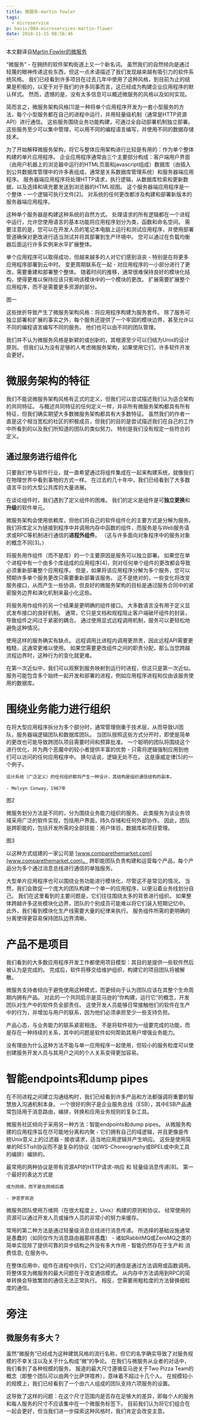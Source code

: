 ```yaml
---
title: 微服务-martin fowler
tags:
  - microservice
p: basic/004-microservices-martin-flower
date: 2018-11-15 08:56:46
---
```


本文翻译自[Martin Fowler的微服务](https://martinfowler.com/articles/microservices.html)

“微服务” - 在拥挤的软件架构街道上又一个新名词。 虽然我们的自然倾向是通过轻蔑的眼神传递这些东西，但这一点术语描述了我们发现越来越有吸引力的软件系统风格。 我们已经看到许多项目在过去几年中使用了这种风格，到目前为止的结果是积极的，以至于对于我们的许多同事而言，这已经成为构建企业应用程序的默认样式。 然而，遗憾的是，没有太多信息可以概述微服务的风格以及如何实现。

简而言之，微服务架构风格[1]是一种将单个应用程序开发为一套小型服务的方法，每个小型服务都在自己的进程中运行，并用轻量级机制（通常是HTTP资源API）进行通信。 这些服务围绕业务功能构建，可通过全自动部署机制独立部署。 这些服务至少可以集中管理，可以用不同的编程语言编写，并使用不同的数据存储技术。

为了开始解释微服务架构，将它与整体应用架构进行比较是有用的：作为单个整体构建的单片应用程序。 企业应用程序通常由三个主要部分构成：客户端用户界面（由用户机器上的浏览器中运行的HTML页面和javascript组成）数据库（由插入到公共数据库管理中的许多表组成，通常是关系数据库管理系统）和服务器端应用程序。 服务器端应用程序将处理HTTP请求，执行逻辑，从数据库检索和更新数据，以及选择和填充要发送到浏览器的HTML视图。 这个服务器端应用程序是一个整体 - 一个逻辑可执行文件[2]。 对系统的任何更改都涉及构建和部署新版本的服务器端应用程序。

这种单个服务器是构建这种系统的自然方式。 处理请求的所有逻辑都在一个进程中运行，允许您使用语言的基本功能将应用程序划分为类，函数和命名空间。 需要注意的是，您可以在开发人员的笔记本电脑上运行和测试应用程序，并使用部署管道确保对更改进行适当测试并将其部署到生产环境中。 您可以通过在负载均衡器后面运行许多实例来水平扩展整体。

单个应用程序可以取得成功，但越来越多的人对它们感到沮丧 - 特别是在将更多应用程序部署到云中时。 变更周期联系在一起 - 对应用程序的一小部分进行了更改，需要重建和部署整个整体。 随着时间的推移，通常很难保持良好的模块化结构，使得更难以保持应该只影响该模块中的一个模块的更改。 扩展需要扩展整个应用程序，而不是需要更多资源的部分。

图一

这些挫折导致产生了微服务架构风格：将应用程序构建为服务套件。 除了服务可独立部署和扩展的事实之外，每个服务还提供了一个牢固的模块边界，甚至允许以不同的编程语言编写不同的服务。 他们也可以由不同的团队管理。

我们并不认为微服务风格是新颖的或创新的，其根源至少可以归结为Unix的设计原则。 但我们认为没有足够的人考虑微服务架构，如果使用它们，许多软件开发会更好。

# 微服务架构的特征
我们不能说微服务架构风格有正式的定义，但我们可以尝试描述我们认为适合架构的共同特征。 与概述共同特征的任何定义一样，并非所有微服务架构都具有所有特征，但我们确实期望大多数微服务架构都具有大多数特征。 虽然我们的作者一直是这个相当宽松的社区的积极成员，但我们的目的是尝试描述我们在自己的工作中所看到的以及我们所知道的团队的类似努力。 特别是我们没有规定一些符合的定义。

## 通过服务进行组件化
只要我们参与软件行业，就一直希望通过将组件集成在一起来构建系统，就像我们在物理世界中看到事物的方式一样。 在过去的几十年中，我们已经看到了大多数语言平台的大型公共库的大量进展。

在谈论组件时，我们遇到了定义组件的困难。 我们的定义是组件是可**独立更换**和**升级**的软件单元。

微服务架构会使用依赖库，但他们将自己的软件组件化的主要方式是分解为服务。 我们将库定义为链接到程序中并调用内存中函数的组件，而服务是与Web服务请求或RPC等机制进行通信的**进程外组件**。 （这与许多面向对象程序中的服务对象的概念不同[3]。）

将服务用作组件（而不是库）的一个主要原因是服务可以独立部署。 如果您在单个进程中有一个由多个库组成的应用程序[4]，则对任何单个组件的更改都会导致必须重新部署整个应用程序。 但是，如果将该应用程序分解为多个服务，您可以预期许多单个服务更改只需要重新部署该服务。 这不是绝对的，一些变化将改变服务接口，从而产生一些协调，但良好的微服务架构的目标是通过服务合同中的紧密服务边界和演化机制来最小化这些。

将服务用作组件的另一个结果是更明确的组件接口。 大多数语言没有用于定义显式发布接口的良好机制。 通常，它只是文档和规程阻止客户端破坏组件的封装，导致组件之间过于紧密的耦合。 通过使用显式远程调用机制，服务可以更轻松地避免这种情况。

使用这样的服务确实有缺点。 远程调用比进程内调用更昂贵，因此远程API需要更粗糙，这通常更难以使用。 如果您需要更改组件之间的职责分配，那么当您跨越流程边界时，这种行为的变化就更难。

在第一次近似中，我们可以观察到服务映射到运行时进程，但这只是第一次近似。 服务可能包含多个始终一起开发和部署的进程，例如应用程序进程和仅由该服务使用的数据库。

# 围绕业务能力进行组织
在将大型应用程序拆分为多个部分时，通常管理侧重于技术层，从而导致UI团队，服务器端逻辑团队和数据库团队。 当团队按照这些方式分开时，即使是简单的更改也可能导致跨团队项目需要时间和预算批准。 一个聪明的团队将围绕这个进行优化，并为两个恶魔中的较小者提供丰富的优势 - 只需将逻辑强制应用到他们可以访问的任何应用程序中。 换句话说，逻辑无处不在。 这是康威定律[5]的一个例子。

```
设计系统（广泛定义）的任何组织都将产生一种设计，其结构是组织通信结构的副本。

- Melvyn Conway，1967年
```

图2

微服务划分方法是不同的，分为围绕业务能力组织的服务。 此类服务为该业务领域采用广泛的软件实现，包括用户界面，持久存储和任何外部协作。 因此，团队是跨职能的，包括开发所需的全部技能：用户体验，数据库和项目管理。

图3

以这种方式组建的一家公司是 [www.comparethemarket.com](www.comparethemarket.com)。 跨职能团队负责构建和运营每个产品，每个产品分为多个通过消息总线进行通信的单独服务。

大型单片应用程序也可以围绕业务功能进行模块化，尽管这不是常见的情况。 当然，我们会敦促一个庞大的团队构建一个单一的应用程序，以便沿着业务线划分自己。 我们在这里看到的主要问题是，它们往往围绕太多的背景进行组织。 如果整体跨越许多这些模块化边界，团队的个别成员可能难以将它们装入短期记忆中。 此外，我们看到模块化生产线需要大量的纪律来执行。 服务组件所需的更明确的分离使得更容易保持团队边界清晰。

# 产品不是项目
我们看到的大多数应用程序开发工作都使用项目模型：其目的是提供一些软件然后被认为是完成的。 完成后，软件将移交给维护组织，构建它的项目团队将被解散。

微服务支持者倾向于避免使用这种模式，而更倾向于认为团队应该在其整个生命周期内拥有产品。 对此的一个共同启示是亚马逊的“你构建，运行它”的概念，开发团队对生产中的软件负全部责任。 这使开发人员能够日常接触他们的软件在生产中的行为，并增加与用户的联系，因为他们必须承担至少一些支持负担。

产品心态，与业务能力的联系紧密相连。 不是将软件视为一组要完成的功能，而是存在一种持续的关系，其中的问题是软件如何帮助其用户增强业务能力。

没有理由为什么这种方法不能与单一应用程序一起使用，但较小的服务粒度可以使创建服务开发人员与其用户之间的个人关系变得更加容易。

# 智能endpoints和dump pipes
在不同进程之间建立沟通结构时，我们已经看到许多产品和方法都强调将重要的智慧放入沟通机制本身。 一个很好的例子是企业服务总线（ESB），其中ESB产品通常包括用于消息路由，编排，转换和应用业务规则的复杂工具。

微服务社区倾向于采用另一种方法：智能endpoints和dump pipes。 从微服务构建的应用程序旨在尽可能地分离和内聚 - 它们拥有自己的域逻辑，并且更像是传统Unix意义上的过滤器 - 接收请求，适当地应用逻辑并产生响应。 这些是使用简单的RESTish协议而不是复杂的协议（如WS-Choreography或BPEL或中央工具的编排）编排的。

最常用的两种协议是带有资源API的HTTP请求-响应 和 轻量级消息传递[8]。 第一个最好的表达方式是
```
成为网络，而不是在网络后面

- 伊恩罗宾逊
```
微服务团队使用万维网（在很大程度上，Unix）构建的原则和协议。 经常使用的资源可以通过开发人员或操作人员的非常小的努力来缓存。

常用的第二种方法是通过轻量级消息总线进行消息传递。 所选择的基础设施通常是愚蠢的（如同仅作为消息路由器那样愚蠢） - 诸如RabbitMQ或ZeroMQ之类的简单实现除了提供可靠的异步结构之外没有多大作用 - 智能仍然存在于生产和 消费信息; 在服务中。

在整体应用中，组件在进程中执行，它们之间的通信是通过方法调用或函数调用。 将整体变为微服务的最大问题在于改变通信模式。 从内存中方法调用到RPC的简单转换会导致繁琐的通信无法正常执行。 相反，您需要用粗粒度的方法替换细粒度的通信。









# 旁注

## 微服务有多大？
虽然“微服务”已经成为这种建筑风格的流行名称，但它的名字确实导致了对服务规模的不幸关注以及关于什么构成“微”的争论。 在我们与微服务从业者的对话中，我们看到了各种规模的服务。 报道的最大尺寸遵循亚马逊关于Two Pizza Team的概念（即整个团队可以由两个比萨饼喂养），意味着不超过十几个人。 在规模较小的规模上，我们已经看到了一个由六人组成的团队支持六项服务的设置。

这导致了这样的问题：在这个尺寸范围内是否存在足够大的差异，即每个人的服务和每人服务的尺寸不应该集中在一个微服务标签下。 目前我们认为将它们组合在一起会更好，但当我们进一步探索这种风格时，我们肯定会改变主意。


